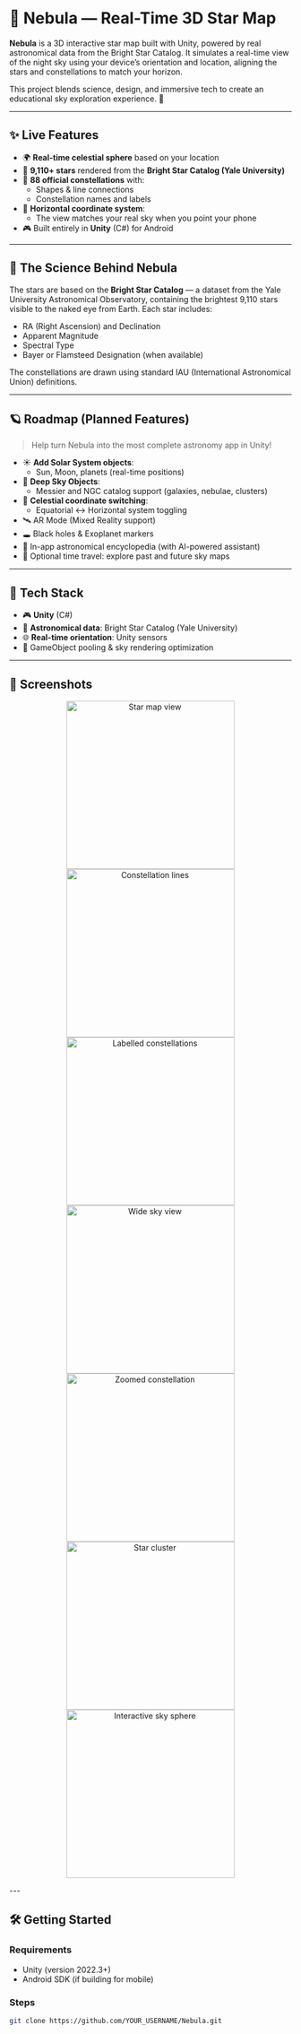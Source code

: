 # 🌌 Nebula — Real-Time 3D Star Map

**Nebula** is a 3D interactive star map built with Unity, powered by real astronomical data from the Bright Star Catalog. It simulates a real-time view of the night sky using your device’s orientation and location, aligning the stars and constellations to match your horizon.

This project blends science, design, and immersive tech to create an educational sky exploration experience. 🌠

---

## ✨ Live Features

- 🌍 **Real-time celestial sphere** based on your location
- 🌠 **9,110+ stars** rendered from the **Bright Star Catalog (Yale University)**
- 🔭 **88 official constellations** with:
  - Shapes & line connections
  - Constellation names and labels
- 🧭 **Horizontal coordinate system**:
  - The view matches your real sky when you point your phone
- 🎮 Built entirely in **Unity** (C#) for Android

---

## 🧠 The Science Behind Nebula

The stars are based on the **Bright Star Catalog** — a dataset from the Yale University Astronomical Observatory, containing the brightest 9,110 stars visible to the naked eye from Earth. Each star includes:

- RA (Right Ascension) and Declination
- Apparent Magnitude
- Spectral Type
- Bayer or Flamsteed Designation (when available)

The constellations are drawn using standard IAU (International Astronomical Union) definitions.

---

## 🪐 Roadmap (Planned Features)

> Help turn Nebula into the most complete astronomy app in Unity!

- ☀️ **Add Solar System objects**:
  - Sun, Moon, planets (real-time positions)
- 🔭 **Deep Sky Objects**:
  - Messier and NGC catalog support (galaxies, nebulae, clusters)
- 🧭 **Celestial coordinate switching**:
  - Equatorial ↔ Horizontal system toggling
- 🛰️ AR Mode (Mixed Reality support)
- 🕳️ Black holes & Exoplanet markers
- 📝 In-app astronomical encyclopedia (with AI-powered assistant)
- 🌌 Optional time travel: explore past and future sky maps

---

## 🧪 Tech Stack

- 🎮 **Unity** (C#)
- 🧠 **Astronomical data**: Bright Star Catalog (Yale University)
- 🌐 **Real-time orientation**: Unity sensors
- 🧱 GameObject pooling & sky rendering optimization

---


## 📸 Screenshots

<p align="center">
  <img src="screenshots/Screenshot 2025-06-29 225200.png" width="300" alt="Star map view">
  <img src="screenshots/Screenshot 2025-06-29 225226.png" width="300" alt="Constellation lines">
  <img src="screenshots/Screenshot 2025-06-29 225241.png" width="300" alt="Labelled constellations">
  <img src="screenshots/Screenshot 2025-06-29 225503.png" width="300" alt="Wide sky view">
  <img src="screenshots/Screenshot 2025-06-29 225540.png" width="300" alt="Zoomed constellation">
  <img src="screenshots/Screenshot 2025-06-29 225657.png" width="300" alt="Star cluster">
  <img src="screenshots/Screenshot 2025-06-29 225711.png" width="300" alt="Interactive sky sphere">
</p>
---

## 🛠️ Getting Started

### Requirements

- Unity (version 2022.3+)
- Android SDK (if building for mobile)

### Steps

```bash
git clone https://github.com/YOUR_USERNAME/Nebula.git
